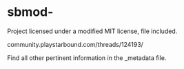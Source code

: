 # sbmod-

Project licensed under a modified MIT license, file included.

community.playstarbound.com/threads/124193/

Find all other pertinent information in the _metadata file.

